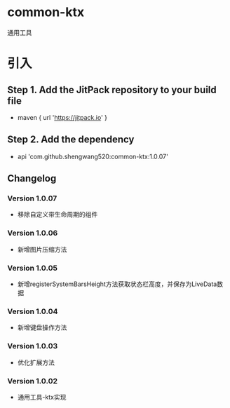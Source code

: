 # common-ktx

通用工具

# 引入

## Step 1. Add the JitPack repository to your build file

* maven { url '<https://jitpack.io>' }

## Step 2. Add the dependency

* api 'com.github.shengwang520:common-ktx:1.0.07'

## Changelog

### Version 1.0.07

* 移除自定义带生命周期的组件

### Version 1.0.06

* 新增图片压缩方法

### Version 1.0.05

* 新增registerSystemBarsHeight方法获取状态栏高度，并保存为LiveData数据

### Version 1.0.04

* 新增键盘操作方法

### Version 1.0.03

* 优化扩展方法

### Version 1.0.02

* 通用工具-ktx实现